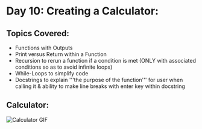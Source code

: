 # Day 10: Creating a Calculator:

## Topics Covered:
- Functions with Outputs
- Print versus Return within a Function
- Recursion to rerun a function if a condition is met (ONLY with associated conditions so as to avoid infinite loops)
- While-Loops to simplify code
- Docstrings to explain '''the purpose of the function''' for user when calling it & ability to make line breaks with enter key within docstring

## Calculator:
![Calculator GIF](https://github.com/Christopherdillard99/Python-100-Days-of-Code/assets/121410201/390ec0c3-26d9-4e98-9c15-634fad2ba572)
